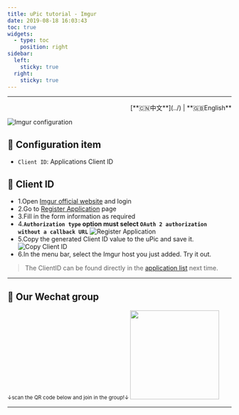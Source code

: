 ```yaml
---
title: uPic tutorial - Imgur
date: 2019-08-18 16:03:43
toc: true
widgets:
  - type: toc
    position: right
sidebar:
  left:
    sticky: true
  right:
    sticky: true
---
```


<hr><!-- i18n --><div align="right">[**🇨🇳中文**](../) | **🇬🇧English**</div><!-- i18n -->

![Imgur configuration](https://gitee.com/gee1k/oss/raw/master/tutorials/imgur-host.png)

## 📝 Configuration item

- `Client ID`: Applications Client ID

## 🔑 Client ID

- 1.Open [Imgur official website](https://imgur.com/) and login
- 2.Go to [Register Application](https://api.imgur.com/oauth2/addclient) page
- 3.Fill in the form information as required
- 4.**`Authorization type` option must select `OAuth 2 authorization without a callback URL`**
  ![Register Application](https://gitee.com/gee1k/oss/raw/master/tutorials/imgur-application.png)
- 5.Copy the generated Client ID value to the uPic and save it.
  ![Copy Client ID](https://gitee.com/gee1k/oss/raw/master/tutorials/imgur-client-id.png)
- 6.In the menu bar, select the Imgur host you just added. Try it out.

> The ClientID can be found directly in the [application list](https://imgur.com/account/settings/apps) next time.

<hr>

## 💌 Our Wechat group
  <small>↓scan the QR code below and join in the group!↓ </small>
	<img src="https://cdn.jsdelivr.net/gh/gee1k/oss@master/personal/geee1k.JPG" height="200" style="height:200px">

<hr>
